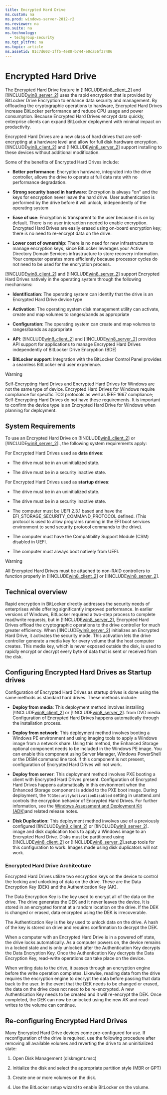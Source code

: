 ```yaml
---
title: Encrypted Hard Drive
ms.custom: na
ms.prod: windows-server-2012-r2
ms.reviewer: na
ms.suite: na
ms.technology: 
  - techgroup-security
ms.tgt_pltfrm: na
ms.topic: article
ms.assetid: 81c7d602-1ff5-4e80-b744-e0ca56f37406
---
```

# Encrypted Hard Drive
The Encrypted Hard Drive feature in [!INCLUDE[win8_client_2](../Token/win8_client_2_md.md)] and [!INCLUDE[win8_server_2](../Token/win8_server_2_md.md)] uses the rapid encryption that is provided by BitLocker Drive Encryption to enhance data security and management. By offloading the cryptographic operations to hardware, Encrypted Hard Drives increase BitLocker performance and reduce CPU usage and power consumption. Because Encrypted Hard Drives encrypt data quickly, enterprise clients can expand BitLocker deployment with minimal impact on productivity.  
  
Encrypted Hard Drives are a new class of hard drives that are self\-encrypting at a hardware level and allow for full disk hardware encryption. [!INCLUDE[win8_client_2](../Token/win8_client_2_md.md)] and [!INCLUDE[win8_server_2](../Token/win8_server_2_md.md)] support installing to these devices without additional modification.  
  
Some of the benefits of Encrypted Hard Drives include:  
  
-   **Better performance**: Encryption hardware, integrated into the drive controller, allows the drive to operate at full data rate with no performance degradation.  
  
-   **Strong security based in hardware**: Encryption is always "on" and the keys for encryption never leave the hard drive. User authentication is performed by the drive before it will unlock, independently of the operating system  
  
-   **Ease of use**: Encryption is transparent to the user because it is on by default. There is no user interaction needed to enable encryption. Encrypted Hard Drives are easily erased using on\-board encryption key; there is no need to re\-encrypt data on the drive.  
  
-   **Lower cost of ownership**: There is no need for new infrastructure to manage encryption keys, since BitLocker leverages your Active Directory Domain Services infrastructure to store recovery information. Your computer operates more efficiently because processor cycles do not need to be used for the encryption process.  
  
[!INCLUDE[win8_client_2](../Token/win8_client_2_md.md)] and [!INCLUDE[win8_server_2](../Token/win8_server_2_md.md)] support Encrypted Hard Drives natively in the operating system through the following mechanisms:  
  
-   **Identification**: The operating system can identify that the drive is an Encrypted Hard Drive device type  
  
-   **Activation**: The operating system disk management utility can activate, create and map volumes to ranges\/bands as appropriate  
  
-   **Configuration**: The operating system can create and map volumes to ranges\/bands as appropriate  
  
-   **API**: [!INCLUDE[win8_client_2](../Token/win8_client_2_md.md)] and [!INCLUDE[win8_server_2](../Token/win8_server_2_md.md)] provides API support for applications to manage Encrypted Hard Drives independently of BitLocker Drive Encryption \(BDE\)  
  
-   **BitLocker support**: Integration with the BitLocker Control Panel provides a seamless BitLocker end user experience.  
  
> [!WARNING]  
> Self\-Encrypting Hard Drives and Encrypted Hard Drives for Windows are not the same type of device. Encrypted Hard Drives for Windows require compliance for specific TCG protocols as well as IEEE 1667 compliance; Self\-Encrypting Hard Drives do not have these requirements. It is important to confirm the device type is an Encrypted Hard Drive for Windows when planning for deployment.  
  
## System Requirements  
To use an Encrypted Hard Drive on [!INCLUDE[win8_client_2](../Token/win8_client_2_md.md)] or [!INCLUDE[win8_server_2](../Token/win8_server_2_md.md)]., the following system requirements apply:  
  
For Encrypted Hard Drives used as **data drives**:  
  
-   The drive must be in an uninitialized state.  
  
-   The drive must be in a security inactive state.  
  
For Encrypted Hard Drives used as **startup drives**:  
  
-   The drive must be in an uninitialized state.  
  
-   The drive must be in a security inactive state.  
  
-   The computer must be UEFI 2.3.1 based and have the EFI\_STORAGE\_SECURITY\_COMMAND\_PROTOCOL defined. \(This protocol is used to allow programs running in the EFI boot services environment to send security protocol commands to the drive\).  
  
-   The computer must have the Compatibility Support Module \(CSM\) disabled in UEFI.  
  
-   The computer must always boot natively from UEFI.  
  
> [!WARNING]  
> All Encrypted Hard Drives must be attached to non\-RAID controllers to function properly in [!INCLUDE[win8_client_2](../Token/win8_client_2_md.md)] or [!INCLUDE[win8_server_2](../Token/win8_server_2_md.md)].  
  
## Technical overview  
Rapid encryption in BitLocker directly addresses the security needs of enterprises while offering significantly improved performance. In earlier versions of Windows, BitLocker required a two\-step process to complete read\/write requests, but in [!INCLUDE[win8_server_2](../Token/win8_server_2_md.md)], Encrypted Hard Drives offload the cryptographic operations to the drive controller for much greater efficiency. When [!INCLUDE[win8_server_2](../Token/win8_server_2_md.md)] initializes an Encrypted Hard Drive, it activates the security mode. This activation lets the drive controller generate a media key for every volume that the host computer creates. This media key, which is never exposed outside the disk, is used to rapidly encrypt or decrypt every byte of data that is sent or received from the disk.  
  
## Configuring Encrypted Hard Drives as Startup drives  
Configuration of Encrypted Hard Drives as startup drives is done using the same methods as standard hard drives. These methods include:  
  
-   **Deploy from media**: This deployment method involves installing [!INCLUDE[win8_client_2](../Token/win8_client_2_md.md)] or [!INCLUDE[win8_server_2](../Token/win8_server_2_md.md)]. from DVD media. Configuration of Encrypted Hard Drives happens automatically through the installation process.  
  
-   **Deploy from network**: This deployment method involves booting a Windows PE environment and using imaging tools to apply a Windows image from a network share. Using this method, the Enhanced Storage optional component needs to be included in the Windows PE image. You can enable this component using Server Manager, Windows PowerShell or the DISM command line tool. If this component is not present, configuration of Encrypted Hard Drives will not work.  
  
-   **Deploy from server**: This deployment method involves PXE booting a client with Encrypted Hard Drives present. Configuration of Encrypted Hard Drives happens automatically in this environment when the Enhanced Storage component is added to the PXE boot image. During deployment, the `TCGSecurityActivationDisabled` setting in unattend.xml controls the encryption behavior of Encrypted Hard Drives. For further information, see the [Windows Assessment and Deployment Kit \(ADK\)](http://www.microsoft.com/download/details.aspx?id=29929)and related release notes.  
  
-   **Disk Duplication**: This deployment method involves use of a previously configured [!INCLUDE[win8_client_2](../Token/win8_client_2_md.md)] or [!INCLUDE[win8_server_2](../Token/win8_server_2_md.md)]. image and disk duplication tools to apply a Windows image to an Encrypted Hard Drive. Disks must be partitioned using [!INCLUDE[win8_client_2](../Token/win8_client_2_md.md)] or [!INCLUDE[win8_server_2](../Token/win8_server_2_md.md)].setup tools for this configuration to work. Images made using disk duplicators will not work.  
  
### Encrypted Hard Drive Architecture  
Encrypted Hard Drives utilize two encryption keys on the device to control the locking and unlocking of data on the drive. These are the Data Encryption Key \(DEK\) and the Authentication Key \(AK\).  
  
The Data Encryption Key is the key used to encrypt all of the data on the drive. The drive generates the DEK and it never leaves the device. It is stored in an encrypted format at a random location on the drive.  If the DEK is changed or erased, data encrypted using the DEK is irrecoverable.  
  
The Authentication Key is the key used to unlock data on the drive. A hash of the key is stored on drive and requires confirmation to decrypt the DEK.  
  
When a computer with an Encrypted Hard Drive is in a powered off state, the drive locks automatically. As a computer powers on, the device remains in a locked state and is only unlocked after the Authentication Key decrypts the Data Encryption Key. Once the Authentication Key decrypts the Data Encryption Key, read\-write operations can take place on the device.  
  
When writing data to the drive, it passes through an encryption engine before the write operation completes. Likewise, reading data from the drive requires the encryption engine to decrypt the data before passing that data back to the user. In the event that the DEK needs to be changed or erased, the data on the drive does not need to be re\-encrypted. A new Authentication Key needs to be created and it will re\-encrypt the DEK. Once completed, the DEK can now be unlocked using the new AK and read\-writes to the volume can continue.  
  
## Re\-configuring Encrypted Hard Drives  
Many Encrypted Hard Drive devices come pre\-configured for use. If reconfiguration of the drive is required, use the following procedure after removing all available volumes and reverting the drive to an uninitialized state:  
  
1.  Open Disk Management \(diskmgmt.msc\)  
  
2.  Initialize the disk and select the appropriate partition style \(MBR or GPT\)  
  
3.  Create one or more volumes on the disk.  
  
4.  Use the BitLocker setup wizard to enable BitLocker on the volume.  
  
